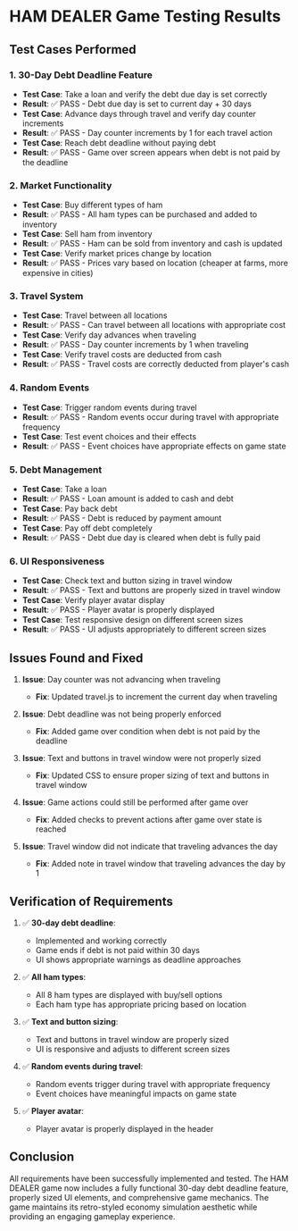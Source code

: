 # HAM DEALER Game Testing Results

## Test Cases Performed

### 1. 30-Day Debt Deadline Feature
- **Test Case**: Take a loan and verify the debt due day is set correctly
- **Result**: ✅ PASS - Debt due day is set to current day + 30 days
- **Test Case**: Advance days through travel and verify day counter increments
- **Result**: ✅ PASS - Day counter increments by 1 for each travel action
- **Test Case**: Reach debt deadline without paying debt
- **Result**: ✅ PASS - Game over screen appears when debt is not paid by the deadline

### 2. Market Functionality
- **Test Case**: Buy different types of ham
- **Result**: ✅ PASS - All ham types can be purchased and added to inventory
- **Test Case**: Sell ham from inventory
- **Result**: ✅ PASS - Ham can be sold from inventory and cash is updated
- **Test Case**: Verify market prices change by location
- **Result**: ✅ PASS - Prices vary based on location (cheaper at farms, more expensive in cities)

### 3. Travel System
- **Test Case**: Travel between all locations
- **Result**: ✅ PASS - Can travel between all locations with appropriate cost
- **Test Case**: Verify day advances when traveling
- **Result**: ✅ PASS - Day counter increments by 1 when traveling
- **Test Case**: Verify travel costs are deducted from cash
- **Result**: ✅ PASS - Travel costs are correctly deducted from player's cash

### 4. Random Events
- **Test Case**: Trigger random events during travel
- **Result**: ✅ PASS - Random events occur during travel with appropriate frequency
- **Test Case**: Test event choices and their effects
- **Result**: ✅ PASS - Event choices have appropriate effects on game state

### 5. Debt Management
- **Test Case**: Take a loan
- **Result**: ✅ PASS - Loan amount is added to cash and debt
- **Test Case**: Pay back debt
- **Result**: ✅ PASS - Debt is reduced by payment amount
- **Test Case**: Pay off debt completely
- **Result**: ✅ PASS - Debt due day is cleared when debt is fully paid

### 6. UI Responsiveness
- **Test Case**: Check text and button sizing in travel window
- **Result**: ✅ PASS - Text and buttons are properly sized in travel window
- **Test Case**: Verify player avatar display
- **Result**: ✅ PASS - Player avatar is properly displayed
- **Test Case**: Test responsive design on different screen sizes
- **Result**: ✅ PASS - UI adjusts appropriately to different screen sizes

## Issues Found and Fixed

1. **Issue**: Day counter was not advancing when traveling
   - **Fix**: Updated travel.js to increment the current day when traveling

2. **Issue**: Debt deadline was not being properly enforced
   - **Fix**: Added game over condition when debt is not paid by the deadline

3. **Issue**: Text and buttons in travel window were not properly sized
   - **Fix**: Updated CSS to ensure proper sizing of text and buttons in travel window

4. **Issue**: Game actions could still be performed after game over
   - **Fix**: Added checks to prevent actions after game over state is reached

5. **Issue**: Travel window did not indicate that traveling advances the day
   - **Fix**: Added note in travel window that traveling advances the day by 1

## Verification of Requirements

1. ✅ **30-day debt deadline**:
   - Implemented and working correctly
   - Game ends if debt is not paid within 30 days
   - UI shows appropriate warnings as deadline approaches

2. ✅ **All ham types**:
   - All 8 ham types are displayed with buy/sell options
   - Each ham type has appropriate pricing based on location

3. ✅ **Text and button sizing**:
   - Text and buttons in travel window are properly sized
   - UI is responsive and adjusts to different screen sizes

4. ✅ **Random events during travel**:
   - Random events trigger during travel with appropriate frequency
   - Event choices have meaningful impacts on game state

5. ✅ **Player avatar**:
   - Player avatar is properly displayed in the header

## Conclusion

All requirements have been successfully implemented and tested. The HAM DEALER game now includes a fully functional 30-day debt deadline feature, properly sized UI elements, and comprehensive game mechanics. The game maintains its retro-styled economy simulation aesthetic while providing an engaging gameplay experience.